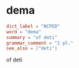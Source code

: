# dema

``` toml
dict_label = "NCPED"
word = "dema"
summary = "of deti"
grammar_comment = "1 pl."
see_also = ["deti"]
```

of deti

